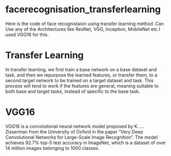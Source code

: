 # facerecognisation_transferlearning
Here is the code of face recognistaion using transfer learning method .Can Use any of the Architectures like ResNet, VGG, Inception, MobileNet etc.I used VGG16 for this.
# Transfer Learning
In transfer learning, we first train a base network on a base dataset and task, and then we repurpose the learned features, or transfer them, to a second target network to be trained on a target dataset and task. This process will tend to work if the features are general, meaning suitable to both base and target tasks, instead of specific to the base task.

# VGG16
VGG16 is a convolutional neural network model proposed by K. ... Zisserman from the University of Oxford in the paper “Very Deep Convolutional Networks for Large-Scale Image Recognition”. The model achieves 92.7% top-5 test accuracy in ImageNet, which is a dataset of over 14 million images belonging to 1000 classes.
